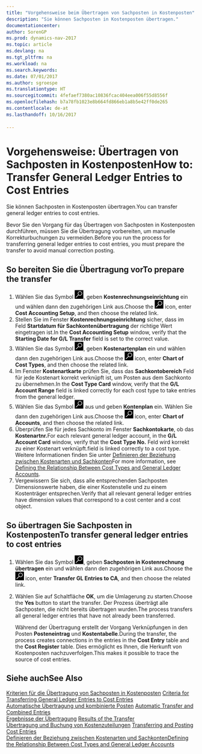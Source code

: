 ```yaml
---
title: "Vorgehensweise beim Übertragen von Sachposten in Kostenposten"
description: "Sie können Sachposten in Kostenposten übertragen."
documentationcenter: 
author: SorenGP
ms.prod: dynamics-nav-2017
ms.topic: article
ms.devlang: na
ms.tgt_pltfrm: na
ms.workload: na
ms.search.keywords: 
ms.date: 07/01/2017
ms.author: sgroespe
ms.translationtype: HT
ms.sourcegitcommit: 4fefaef7380ac10836fcac404eea006f55d8556f
ms.openlocfilehash: b7a78fb1023e8b664fd866eb1a8b5e42ff0de265
ms.contentlocale: de-at
ms.lasthandoff: 10/16/2017

---
```

# <a name="how-to-transfer-general-ledger-entries-to-cost-entries"></a><span data-ttu-id="7d9da-103">Vorgehensweise: Übertragen von Sachposten in Kostenposten</span><span class="sxs-lookup"><span data-stu-id="7d9da-103">How to: Transfer General Ledger Entries to Cost Entries</span></span>
<span data-ttu-id="7d9da-104">Sie können Sachposten in Kostenposten übertragen.</span><span class="sxs-lookup"><span data-stu-id="7d9da-104">You can transfer general ledger entries to cost entries.</span></span>  

<span data-ttu-id="7d9da-105">Bevor Sie den Vorgang für das Übertragen von Sachposten in Kostenposten durchführen, müssen Sie die Übertragung vorbereiten, um manuelle Korrekturbuchungen zu vermeiden.</span><span class="sxs-lookup"><span data-stu-id="7d9da-105">Before you run the process for transferring general ledger entries to cost entries, you must prepare the transfer to avoid manual correction posting.</span></span>  

## <a name="to-prepare-the-transfer"></a><span data-ttu-id="7d9da-106">So bereiten Sie die Übertragung vor</span><span class="sxs-lookup"><span data-stu-id="7d9da-106">To prepare the transfer</span></span>  

1.  <span data-ttu-id="7d9da-107">Wählen Sie das Symbol ![Nach Seite oder Bericht suchen](media/ui-search/search_small.png "Symbol Nach Seite oder Bericht suchen"), geben **Kostenrechnungseinrichtung** ein und wählen dann den zugehörigen Link aus.</span><span class="sxs-lookup"><span data-stu-id="7d9da-107">Choose the ![Search for Page or Report](media/ui-search/search_small.png "Search for Page or Report icon") icon, enter **Cost Accounting Setup**, and then choose the related link.</span></span>  
2.  <span data-ttu-id="7d9da-108">Stellen Sie im Fenster **Kostenrechnungseinrichtung** sicher, dass im Feld **Startdatum für Sachkontenübertragung** der richtige Wert eingetragen ist.</span><span class="sxs-lookup"><span data-stu-id="7d9da-108">In the **Cost Accounting Setup** window, verify that the **Starting Date for G/L Transfer** field is set to the correct value.</span></span>  
3.  <span data-ttu-id="7d9da-109">Wählen Sie das Symbol ![Nach Seite oder Bericht suchen](media/ui-search/search_small.png "Symbol Nach Seite oder Bericht suchen"), geben **Kostenartenplan** ein und wählen dann den zugehörigen Link aus.</span><span class="sxs-lookup"><span data-stu-id="7d9da-109">Choose the ![Search for Page or Report](media/ui-search/search_small.png "Search for Page or Report icon") icon, enter **Chart of Cost Types**, and then choose the related link.</span></span>  
4.  <span data-ttu-id="7d9da-110">Im Fenster **Kostenartkarte** prüfen Sie, dass das **Sachkontobereich** Feld für jede Kostenart korrekt verknüpft ist, um Posten aus dem Sachkonto zu übernehmen.</span><span class="sxs-lookup"><span data-stu-id="7d9da-110">In the **Cost Type Card** window, verify that the **G/L Account Range** field is linked correctly for each cost type to take entries from the general ledger.</span></span>  
5.  <span data-ttu-id="7d9da-111">Wählen Sie das Symbol ![Nach Seite oder Bericht suchen](media/ui-search/search_small.png "Nach Seite oder Bericht suchen") aus und geben **Kontenplan** ein. Wählen Sie dann den zugehörigen Link aus.</span><span class="sxs-lookup"><span data-stu-id="7d9da-111">Choose the ![Search for Page or Report](media/ui-search/search_small.png "Search for Page or Report icon") icon, enter **Chart of Accounts**, and then choose the related link.</span></span>  
6.  <span data-ttu-id="7d9da-112">Überprüfen Sie für jedes Sachkonto im Fenster **Sachkontokarte**, ob das **Kostenartnr.**</span><span class="sxs-lookup"><span data-stu-id="7d9da-112">For each relevant general ledger account, in the **G/L Account Card** window, verify that the **Cost Type No.**</span></span> <span data-ttu-id="7d9da-113">Feld wird korrekt zu einer Kostenart verknüpft.</span><span class="sxs-lookup"><span data-stu-id="7d9da-113">field is linked correctly to a cost type.</span></span> <span data-ttu-id="7d9da-114">Weitere Informationen finden Sie unter [Definieren der Beziehung zwischen Kostenarten und Sachkonten](finance-defining-the-relationship-between-cost-types-and-general-ledger-accounts.md)</span><span class="sxs-lookup"><span data-stu-id="7d9da-114">For more information, see [Defining the Relationship Between Cost Types and General Ledger Accounts](finance-defining-the-relationship-between-cost-types-and-general-ledger-accounts.md).</span></span>  
7.  <span data-ttu-id="7d9da-115">Vergewissern Sie sich, dass alle entsprechenden Sachposten Dimensionswerte haben, die einer Kostenstelle und zu einem Kostenträger entsprechen.</span><span class="sxs-lookup"><span data-stu-id="7d9da-115">Verify that all relevant general ledger entries have dimension values that correspond to a cost center and a cost object.</span></span>  

## <a name="to-transfer-general-ledger-entries-to-cost-entries"></a><span data-ttu-id="7d9da-116">So übertragen Sie Sachposten in Kostenposten</span><span class="sxs-lookup"><span data-stu-id="7d9da-116">To transfer general ledger entries to cost entries</span></span>  
1.  <span data-ttu-id="7d9da-117">Wählen Sie das Symbol ![Nach Seite oder Bericht suchen](media/ui-search/search_small.png "Symbol Nach Seite oder Bericht suchen"), geben **Sachposten in Kostenrechnung übertragen** ein und wählen dann den zugehörigen Link aus.</span><span class="sxs-lookup"><span data-stu-id="7d9da-117">Choose the ![Search for Page or Report](media/ui-search/search_small.png "Search for Page or Report icon") icon, enter **Transfer GL Entries to CA**, and then choose the related link.</span></span>  
2.  <span data-ttu-id="7d9da-118">Wählen Sie auf Schaltfläche **OK**, um die Umlagerung zu starten.</span><span class="sxs-lookup"><span data-stu-id="7d9da-118">Choose the **Yes** button to start the transfer.</span></span> <span data-ttu-id="7d9da-119">Der Prozess überträgt alle Sachposten, die nicht bereits übertragen wurden.</span><span class="sxs-lookup"><span data-stu-id="7d9da-119">The process transfers all general ledger entries that have not already been transferred.</span></span>  

    <span data-ttu-id="7d9da-120">Während der Übertragung erstellt der Vorgang Verknüpfungen in den Posten **Posteneintrag** und **Kostentabelle**.</span><span class="sxs-lookup"><span data-stu-id="7d9da-120">During the transfer, the process creates connections in the entries in the **Cost Entry** table and the **Cost Register** table.</span></span> <span data-ttu-id="7d9da-121">Dies ermöglicht es Ihnen, die Herkunft von Kostenposten nachzuverfolgen.</span><span class="sxs-lookup"><span data-stu-id="7d9da-121">This makes it possible to trace the source of cost entries.</span></span>  

## <a name="see-also"></a><span data-ttu-id="7d9da-122">Siehe auch</span><span class="sxs-lookup"><span data-stu-id="7d9da-122">See Also</span></span>  
 <span data-ttu-id="7d9da-123">[Kriterien für die Übertragung von Sachposten in Kostenposten](finance-criteria-for-transferring-general-ledger-entries-to-cost-entries.md) </span><span class="sxs-lookup"><span data-stu-id="7d9da-123">[Criteria for Transferring General Ledger Entries to Cost Entries](finance-criteria-for-transferring-general-ledger-entries-to-cost-entries.md) </span></span>  
 <span data-ttu-id="7d9da-124">[Automatische Übertragung und kombinierte Posten](finance-automatic-transfer-combined-entries.md) </span><span class="sxs-lookup"><span data-stu-id="7d9da-124">[Automatic Transfer and Combined Entries](finance-automatic-transfer-combined-entries.md) </span></span>  
 <span data-ttu-id="7d9da-125">[Ergebnisse der Übertragung](finance-results-of-the-transfer.md) </span><span class="sxs-lookup"><span data-stu-id="7d9da-125">[Results of the Transfer](finance-results-of-the-transfer.md) </span></span>  
 <span data-ttu-id="7d9da-126">[Übertragung und Buchung von Kostenzuteilungen](finance-transfer-and-post-cost-entries.md) </span><span class="sxs-lookup"><span data-stu-id="7d9da-126">[Transferring and Posting Cost Entries](finance-transfer-and-post-cost-entries.md) </span></span>  
 [<span data-ttu-id="7d9da-127">Definieren der Beziehung zwischen Kostenarten und Sachkonten</span><span class="sxs-lookup"><span data-stu-id="7d9da-127">Defining the Relationship Between Cost Types and General Ledger Accounts</span></span>](finance-defining-the-relationship-between-cost-types-and-general-ledger-accounts.md)   

